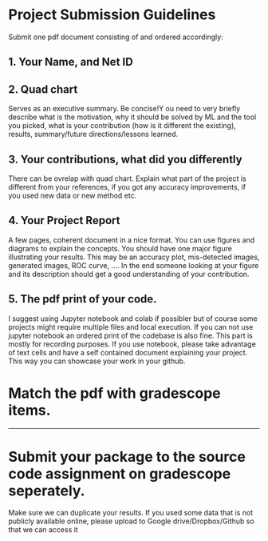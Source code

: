 # Project Submission Guidelines

Submit one pdf document consisting of and ordered accordingly:
## 1. Your Name, and Net ID
## 2. Quad chart
  Serves as an executive summary. Be concise!Y ou need to very briefly describe what is the motivation, why it should be solved by ML and the tool you picked, what is your contribution (how is it different the existing), results, summary/future directions/lessons learned. 
 ## 3. Your contributions, what did you differently
  There can be ovrelap with quad chart. Explain what part of the project is different from your references, if you got any accuracy improvements, if you used new data or new method etc.
 ## 4. Your Project Report
  A few pages, coherent document in a nice format. You can use figures and diagrams to explain the concepts. You should have one major figure illustrating your results. This may be an accuracy plot, mis-detected images, generated images, ROC curve, .... In the end someone looking at your figure and its description should get a good understanding of your contribution.
 ## 5. The pdf print of your code. 
  I suggest using Jupyter notebook and colab if possibler but of course some projects might require multiple files and local execution. If you can not use jupyter notebook an ordered print of the codebase is also fine. This part is mostly for recording purposes. If you use notebook, please take advantage of text cells and have a self contained document explaining your project. This way you can showcase your work in your github.
  
  
  # Match the pdf with gradescope items.



----

# Submit your package to the source code assignment on gradescope seperately.
Make sure we can duplicate your results. If you used some data that is not publicly available online, please upload to Google drive/Dropbox/Github so that we can access it

